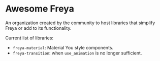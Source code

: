 # Awesome Freya

An organization created by the community to host libraries that simplify Freya or add to its functionality.

Current list of libraries:
- `freya-material`: Material You style components.
- `freya-transition`: when `use_animation` is no longer sufficient.
